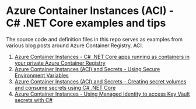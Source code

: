 # Azure Container Instances (ACI) - C# .NET Core examples and tips

The source code and definition files in this repo serves as examples from various blog posts around Azure Container Registry, ACI.

1. [Azure Container Instances - C# .NET Core apps running as containers in your private Azure Container Registry](https://zimmergren.net/azure-container-instances-private-azure-container-registry-image-repository/)
2. [Azure Container Instances (ACI) and Secrets - Using Secure Environment Variables](https://zimmergren.net/azure-container-instances-and-secrets-secure-environment-variables-aci/)
3. [Azure Container Instances (ACI) and Secrets - Creating secret volumes and consume secrets using C# .NET Core](https://zimmergren.net/azure-container-instances-aci-mounting-secrets-volume-dotnet-core/)
4. [Azure Container Instances - Using Managed Identity to access Key Vault secrets with C#](https://zimmergren.net/azure-container-instances-managed-identity-key-vault-dotnet-core/)
